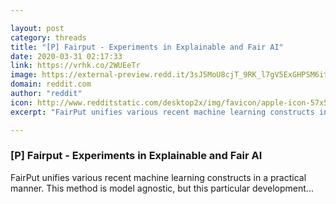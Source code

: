 ```yaml
---

layout: post
category: threads
title: "[P] Fairput - Experiments in Explainable and Fair AI"
date: 2020-03-31 02:17:33
link: https://vrhk.co/2WUEeTr
image: https://external-preview.redd.it/3sJ5MoU8cjT_9RK_l7gV5ExGHPSM6itQ-pAxTsLEVbo.jpg?width=400&height=209.42408377&auto=webp&crop=400:209.42408377,smart&s=e7ef75712560659ac8a5e456f4c58018133406db
domain: reddit.com
author: "reddit"
icon: http://www.redditstatic.com/desktop2x/img/favicon/apple-icon-57x57.png
excerpt: "FairPut unifies various recent machine learning constructs in a practical manner. This method is model agnostic, but this particular development..."

---
```


### [P] Fairput - Experiments in Explainable and Fair AI

FairPut unifies various recent machine learning constructs in a practical manner. This method is model agnostic, but this particular development...
